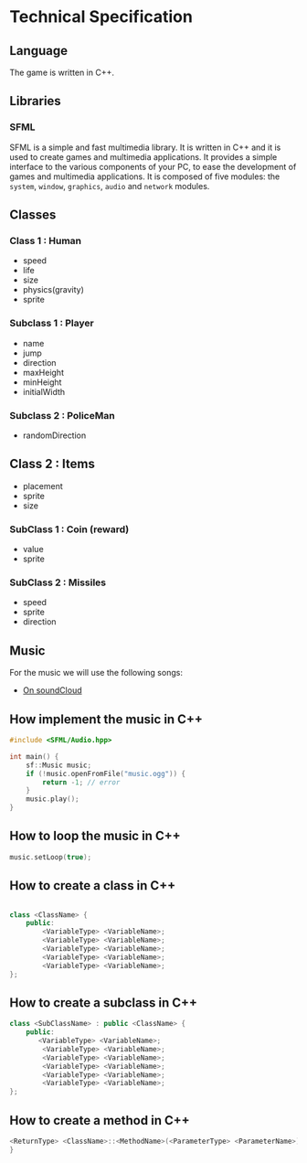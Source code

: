 # Technical Specification

## Language

The game is written in C++.

## Libraries

### SFML

SFML is a simple and fast multimedia library. It is written in C++ and it is used to create games and multimedia applications. It provides a simple interface to the various components of your PC, to ease the development of games and multimedia applications. It is composed of five modules: the `system`, `window`, `graphics`, `audio` and `network` modules.

## Classes

### Class 1 : Human

- speed
- life
- size
- physics(gravity)
- sprite

### Subclass 1 : Player

- name
- jump
- direction
- maxHeight
- minHeight
- initialWidth

### Subclass 2 : PoliceMan

- randomDirection

## Class 2 : Items 

- placement 
- sprite
- size 

### SubClass 1 : Coin (reward)

- value
- sprite

### SubClass 2 : Missiles

- speed
- sprite
- direction

## Music

For the music we will use the following songs:

- [On soundCloud](https://on.soundcloud.com/MMTPRLJ4Lrom9nrFA)

## How implement the music in C++

```cpp
#include <SFML/Audio.hpp>

int main() {
    sf::Music music;
    if (!music.openFromFile("music.ogg")) {
        return -1; // error
    }
    music.play();
}
```

## How to loop the music in C++

```cpp
music.setLoop(true);
```

## How to create a class in C++

```cpp

class <ClassName> {
    public:
        <VariableType> <VariableName>;
        <VariableType> <VariableName>;
        <VariableType> <VariableName>;
        <VariableType> <VariableName>;
        <VariableType> <VariableName>;
};
```

## How to create a subclass in C++

```cpp
class <SubClassName> : public <ClassName> {
    public:
       <VariableType> <VariableName>;
        <VariableType> <VariableName>;
        <VariableType> <VariableName>;
        <VariableType> <VariableName>;
        <VariableType> <VariableName>;
        <VariableType> <VariableName>;
};
```

## How to create a method in C++

```cpp
<ReturnType> <ClassName>::<MethodName>(<ParameterType> <ParameterName>) {
}
```
